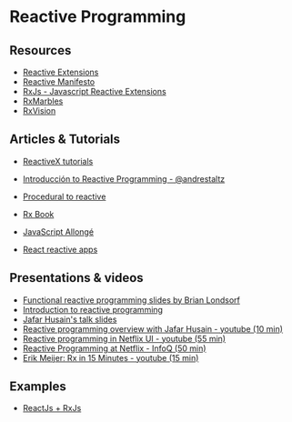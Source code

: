 
# Reactive Programming


## Resources

* [Reactive Extensions](http://reactivex.io/)
* [Reactive Manifesto](http://www.reactivemanifesto.org/)
* [RxJs - Javascript Reactive Extensions](http://reactive-extensions.github.io/RxJS/)
* [RxMarbles](http://rxmarbles.com/)
* [RxVision](http://jaredforsyth.com/rxvision/)


## Articles & Tutorials

* [ReactiveX tutorials](http://reactivex.io/tutorials.html)

* [Introducción to Reactive Programming - @andrestaltz](https://gist.github.com/staltz/868e7e9bc2a7b8c1f754)
* [Procedural to reactive](http://bahmutov.calepin.co/journey-from-procedural-to-reactive-javascript-with-stops.html)
* [Rx Book](http://xgrommx.github.io/rx-book)
* [JavaScript Allongé](https://leanpub.com/javascript-allonge)
* [React reactive apps](https://medium.com/@garychambers108/functional-reactive-react-js-b04a8d97a540#.bqjzfsep8)

## Presentations & videos

* [Functional reactive programming slides by Brian Londsorf](http://es.slideshare.net/drboolean/functional-reactive-programming-in-javascript)
* [Introduction to reactive programming](http://es.slideshare.net/edwardamsden/introduction-to-functional-reactive-programming)
* [Jafar Husain's talk slides](http://cufp.org/2013/slides/husain.pdf)
* [Reactive programming overview with Jafar Husain - youtube (10 min)](https://www.youtube.com/watch?v=dwP1TNXE6fc)
* [Reactive programming in Netflix UI - youtube (55 min)](https://www.youtube.com/watch?v=5uxSu-F5Kj0)
* [Reactive Programming at Netflix - InfoQ (50 min)](http://www.infoq.com/presentations/reactive-programming-netflix)
* [Erik Meijer: Rx in 15 Minutes - youtube (15 min)](http://channel9.msdn.com/blogs/charles/erik-meijer-rx-in-15-minutes)


## Examples

* [ReactJs + RxJs](https://github.com/kmcclosk/reactjs-rxjs-example)
<!--stackedit_data:
eyJoaXN0b3J5IjpbODI0OTQ5NDU4XX0=
-->